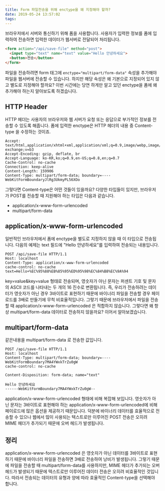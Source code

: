 ```yaml
---
title: Form 파일전송을 위해 enctype을 왜 지정해야 할까?
date: 2019-05-24 13:57:02
tags:
---
```


브라우저에서 서버와 통신하기 위해 폼을 사용합니다.
사용자가 입력한 정보를 폼에 입력하여 전송하면 입력한 데이터가 웹서버로 전달되어 처리됩니다.

```html
<form action="/api/save-file" method="post">
  <input type="text" name="text" value="Hello 안녕하세요">
  <button>전송</button>
</form>
```

파일을 전송하려면 form 태그에 `enctype="multipart/form-data"` 속성을 추가해야 파일을 웹서버에 전송할 수 있습니다.
하지만 해당 속성은 왜 기본으로 지정되어 있지 않고 별도로 지정해야 할까요?
이번 시간에는 당연 하게만 알고 있던 enctype을 폼에 왜 추가해야 하는지 알아보도록 하겠습니다.

## HTTP Header

HTTP 헤더는 사용자의 브라우저와 웹 서버가 요청 또는 응답으로 부가적인 정보를 전송할 수 있도록 해줍니다.
폼에 입력한 enctype은 HTTP 헤더의 내용 중 Content-type 을 수정하는 것이죠.


    Accept: text/html,application/xhtml+xml,application/xml;q=0.9,image/webp,image/apng,*/*;q=0.8,application/signed-exchange;v=b3
    Accept-Encoding: gzip, deflate, br
    Accept-Language: ko-KR,ko;q=0.9,en-US;q=0.8,en;q=0.7
    Cache-Control: no-cache
    Connection: keep-alive
    Content-Length: 159906
    Content-Type: multipart/form-data; boundary=----WebKitFormBoundaryJlRg3UkmyPL56XOo


그렇다면 Content-type은 어떤 것들이 있을까요?
다양한 타입들이 있지만, 브라우저가 POST를 전송할 때 지원해야 하는 타입은 다음과 같습니다.

- application/x-www-form-urlencoded
- multipart/form-data

## application/x-www-form-urlencoded

일반적인 브라우저에서 폼에 enctype을 별도로 지정하지 않을 때 이 타입으로 전송됩니다.
다음의 예제는 text 필드에 "Hello 안녕하세요"를 입력하여 전송되는 내용입니다.

    POST /api/save-file HTTP/1.1
    Host: localhost
    Content-Type: application/x-www-form-urlencoded
    cache-control: no-cache
    text=Hello+%EC%95%88%EB%85%95%ED%95%98%EC%84%B8%EC%9A%94

key=value&key=value 형태로 전송되며, 영숫자가 아닌 문자는 퍼센트 기호 및 문자의 ASCII 코드를 나타내는 두 개의 16 진수로 변환됩니다.
즉, 우리가 전송하려는 데이터가 영숫자가 아닌 경우 3바이트로 표현하기 때문에 바이너리 파일을 전송할 경우 페이로드를 3배로 만들기에 무척 비효율적입니다.
그렇기 때문에 브라우저에서 파일을 전송할 때 application/x-www-form-urlencoded 은 적합하지 않습니다.
그렇다면 왜 항상 multipart/form-data 데이터로 전송하지 않을까요?
이어서 알아보겠습니다.

## multipart/form-data

같은내용을  multipart/form-data 로 전송한 값입니다.

    POST /api/save-file HTTP/1.1
    Host: localhost
    Content-Type: multipart/form-data; boundary=----WebKitFormBoundary7MA4YWxkTrZu0gW
    cache-control: no-cache
    
    Content-Disposition: form-data; name="text"
    
    Hello 안녕하세요
    ------WebKitFormBoundary7MA4YWxkTrZu0gW--

application/x-www-form-urlencoded 형태에 비해 복잡해 보입니다.
영숫자가 아닌 문자는 3바이트로 표현해야 하는 application/x-www-form-urlencoded에 비해 페이로드에 많은 옵션을 제공하기 때문입니다.
덕분에 바이너리 데이터를 효율적으로 전송할 수 있으나 웹에서 많이 사용되는 텍스트로만 이루어진 POST 전송은 오히려 MIME 헤더가 추가되기 때문에 오버 헤드가 발생됩니다.

## 정리

application/x-www-form-urlencoded 은 영숫자가 아닌 데이터를 3바이트로 표현하기 때문에 바이너리 파일을 전송하면 3배로 전송하여 낭비가 발생됩니다.
그렇기 때문에 파일을 전송할 때 multipart/form-data를 사용하지만, MIME 헤더가 추가되는 오버헤드가 발생되기 때문에 텍스트로만 이루어진 데이터 전송은 오히려 비효율적인 것입니다.
따라서 전송되는 데이터의 유형과 양에 따라 효율적인 Content-type을 선택해야 합니다.